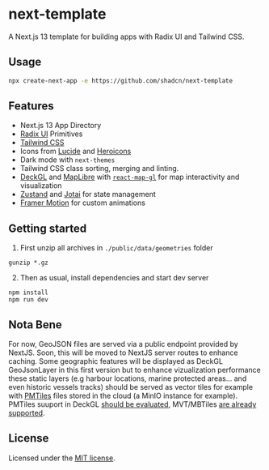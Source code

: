 # next-template

A Next.js 13 template for building apps with Radix UI and Tailwind CSS.

## Usage

```bash
npx create-next-app -e https://github.com/shadcn/next-template
```

## Features

- Next.js 13 App Directory
- [Radix UI]() Primitives
- [Tailwind CSS](https://tailwindcss.com/docs/installation)
- Icons from [Lucide](https://lucide.dev) and [Heroicons](https://heroicons.com/)
- Dark mode with `next-themes`
- Tailwind CSS class sorting, merging and linting.
- [DeckGL](https://deck.gl/docs) and [MapLibre](https://maplibre.org/maplibre-gl-js/docs/) with [`react-map-gl`](https://visgl.github.io/react-map-gl/docs) for map interactivity and visualization
- [Zustand](https://docs.pmnd.rs/zustand/getting-started/introduction) and [Jotai](https://jotai.org/docs/introduction) for state management
- [Framer Motion](https://www.framer.com/motion/) for custom animations

## Getting started

1. First unzip all archives in `./public/data/geometries` folder

```shell
gunzip *.gz
```

2. Then as usual, install dependencies and start dev server

```shell
npm install
npm run dev
```

## Nota Bene

For now, GeoJSON files are served via a public endpoint provided by NextJS. Soon, this will be moved to NextJS server routes to enhance caching.
Some geographic features will be displayed as DeckGL GeoJsonLayer in this first version but to enhance vizualization performance these static layers (e.g harbour locations, marine protected areas... and even historic vessels tracks) should be served as vector tiles for example with [PMTiles](https://docs.protomaps.com/pmtiles/) files stored in the cloud (a MinIO instance for example). PMTiles suuport in DeckGL [should be evaluated](https://github.com/visgl/deck.gl/discussions/7861), MVT/MBTiles [are already supported](https://deck.gl/docs/api-reference/geo-layers/mvt-layer).

## License

Licensed under the [MIT license](https://github.com/shadcn/ui/blob/main/LICENSE.md).
